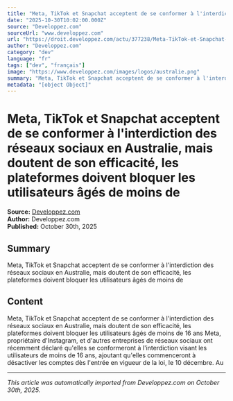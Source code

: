 ```yaml
---
title: "Meta, TikTok et Snapchat acceptent de se conformer à l'interdiction des réseaux sociaux en Australie, mais doutent de son efficacité, les plateformes doivent bloquer les utilisateurs âgés de moins de "
date: "2025-10-30T10:02:00.000Z"
source: "Developpez.com"
sourceUrl: "www.developpez.com"
url: "https://droit.developpez.com/actu/377238/Meta-TikTok-et-Snapchat-acceptent-de-se-conformer-a-l-interdiction-des-reseaux-sociaux-en-Australie-mais-doutent-de-son-efficacite-les-plateformes-doivent-bloquer-les-utilisateurs-ages-de-moins-de-16-ans/"
author: "Developpez.com"
category: "dev"
language: "fr"
tags: ["dev", "français"]
image: "https://www.developpez.com/images/logos/australie.png"
summary: "Meta, TikTok et Snapchat acceptent de se conformer à l'interdiction des réseaux sociaux en Australie, mais doutent de son efficacité, les plateformes doivent bloquer les utilisateurs âgés de moins de "
metadata: "[object Object]"
---
```


# Meta, TikTok et Snapchat acceptent de se conformer à l'interdiction des réseaux sociaux en Australie, mais doutent de son efficacité, les plateformes doivent bloquer les utilisateurs âgés de moins de 

**Source:** [Developpez.com](https://droit.developpez.com/actu/377238/Meta-TikTok-et-Snapchat-acceptent-de-se-conformer-a-l-interdiction-des-reseaux-sociaux-en-Australie-mais-doutent-de-son-efficacite-les-plateformes-doivent-bloquer-les-utilisateurs-ages-de-moins-de-16-ans/)  
**Author:** Developpez.com  
**Published:** October 30th, 2025  

## Summary

Meta, TikTok et Snapchat acceptent de se conformer à l'interdiction des réseaux sociaux en Australie, mais doutent de son efficacité, les plateformes doivent bloquer les utilisateurs âgés de moins de 

## Content

Meta, TikTok et Snapchat acceptent de se conformer à l'interdiction des réseaux sociaux en Australie, mais doutent de son efficacité, les plateformes doivent bloquer les utilisateurs âgés de moins de 16 ans Meta, propriétaire d'Instagram, et d'autres entreprises de réseaux sociaux ont récemment déclaré qu'elles se conformeront à l'interdiction visant les utilisateurs de moins de 16 ans, ajoutant qu'elles commenceront à désactiver les comptes dès l'entrée en vigueur de la loi, le 10 décembre. Au 

---

*This article was automatically imported from Developpez.com on October 30th, 2025.*
